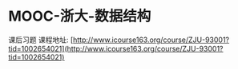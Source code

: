 # MOOC-浙大-数据结构

课后习题
课程地址: [http://www.icourse163.org/course/ZJU-93001?tid=1002654021](http://www.icourse163.org/course/ZJU-93001?tid=1002654021)
